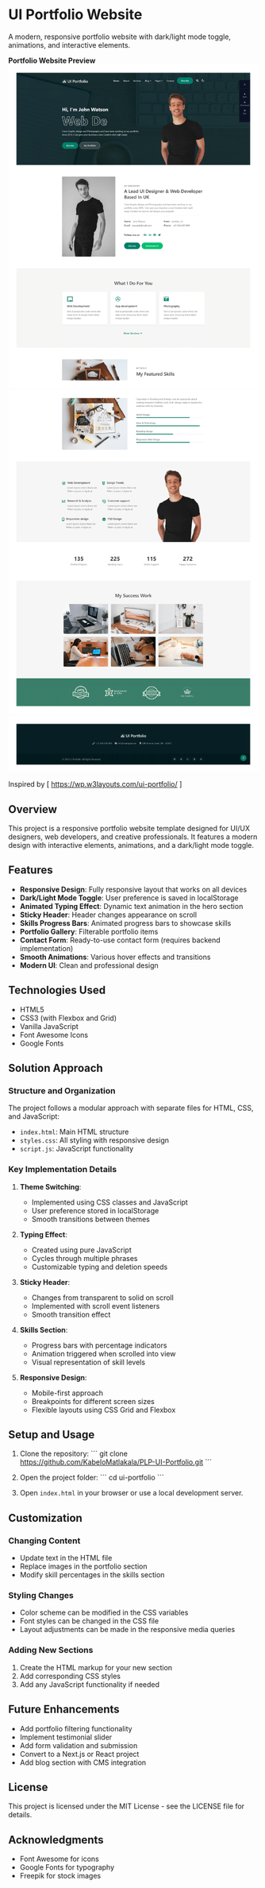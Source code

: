 # UI Portfolio Website

A modern, responsive portfolio website with dark/light mode toggle, animations, and interactive elements.

**Portfolio Website Preview**
![Screenshot 1](screenshot/download.png)![Screenshot 2](<screenshot/download (1).png>)![Screenshot 3](<screenshot/download (2).jpg>)

Inspired by [ https://wp.w3layouts.com/ui-portfolio/ ]

## Overview

This project is a responsive portfolio website template designed for UI/UX designers, web developers, and creative professionals. It features a modern design with interactive elements, animations, and a dark/light mode toggle.

## Features

- **Responsive Design**: Fully responsive layout that works on all devices
- **Dark/Light Mode Toggle**: User preference is saved in localStorage
- **Animated Typing Effect**: Dynamic text animation in the hero section
- **Sticky Header**: Header changes appearance on scroll
- **Skills Progress Bars**: Animated progress bars to showcase skills
- **Portfolio Gallery**: Filterable portfolio items
- **Contact Form**: Ready-to-use contact form (requires backend implementation)
- **Smooth Animations**: Various hover effects and transitions
- **Modern UI**: Clean and professional design

## Technologies Used

- HTML5
- CSS3 (with Flexbox and Grid)
- Vanilla JavaScript
- Font Awesome Icons
- Google Fonts

## Solution Approach

### Structure and Organization

The project follows a modular approach with separate files for HTML, CSS, and JavaScript:

- `index.html`: Main HTML structure
- `styles.css`: All styling with responsive design
- `script.js`: JavaScript functionality

### Key Implementation Details

1. **Theme Switching**:
   - Implemented using CSS classes and JavaScript
   - User preference stored in localStorage
   - Smooth transitions between themes

2. **Typing Effect**:
   - Created using pure JavaScript
   - Cycles through multiple phrases
   - Customizable typing and deletion speeds

3. **Sticky Header**:
   - Changes from transparent to solid on scroll
   - Implemented with scroll event listeners
   - Smooth transition effect

4. **Skills Section**:
   - Progress bars with percentage indicators
   - Animation triggered when scrolled into view
   - Visual representation of skill levels

5. **Responsive Design**:
   - Mobile-first approach
   - Breakpoints for different screen sizes
   - Flexible layouts using CSS Grid and Flexbox

## Setup and Usage

1. Clone the repository:
   \`\`\`
   git clone https://github.com/KabeloMatlakala/PLP-UI-Portfolio.git
   \`\`\`

2. Open the project folder:
   \`\`\`
   cd ui-portfolio
   \`\`\`

3. Open `index.html` in your browser or use a local development server.

## Customization

### Changing Content

- Update text in the HTML file
- Replace images in the portfolio section
- Modify skill percentages in the skills section

### Styling Changes

- Color scheme can be modified in the CSS variables
- Font styles can be changed in the CSS file
- Layout adjustments can be made in the responsive media queries

### Adding New Sections

1. Create the HTML markup for your new section
2. Add corresponding CSS styles
3. Add any JavaScript functionality if needed

## Future Enhancements

- Add portfolio filtering functionality
- Implement testimonial slider
- Add form validation and submission
- Convert to a Next.js or React project
- Add blog section with CMS integration

## License

This project is licensed under the MIT License - see the LICENSE file for details.

## Acknowledgments

- Font Awesome for icons
- Google Fonts for typography
- Freepik for stock images
